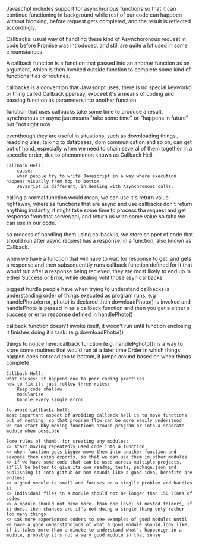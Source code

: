 Javascfipt includes support for asynchronous functions so that it can continue functioning in background while rest of our code can happpen without blocking, before request gets completed, and the result is reflected accordingly.

Callbacks:
usual way of handling these kind of Asynchoronous request in code before Promise was introduced, and still are quite a lot used in some circumstances

A callback function is a function that passed into an another function as an argument, which is then invoked outside function to complete some kind of functionalities or routines.

callbacks is a convention that Javascript uses, there is no special keyworkd or thing called Callback ppersay, expceet it's a means of coding and passing function as parameters into another function.

function that uses callbacks take some time to produce a result, aynchronous or async just means "take some time" or "happens in future" but "not right now

eventhough they are useful in situations, such as downloading things,, readding ules, talking to databases, dom communication and so on, can get out of hand, especially when we need to chain several of them together in a specefic order, due to phenomenon known as Callback Hell.

    Callback Hell:
        cause: 
        when people try to write Javascript in a way where execution happens visually from top to bottom
        Javasript is different, in dealing with Asynchronous calls.

calling a normal function would mean, we can use it's return value rightaway, where as functions that are async and use callbacks don't return anything instantly, it might take some time to process tha request and get response from that server/api, and return us wiith some value so taha we can use in our code.

so process of handling them using callback is, we store snippet of code that should run after async request has a response, in a function, also known as Callback.

when we have a function that will have to wait for response to get, and gets a response and then subsequenttly runs callback function defined for it that would run after a response being recieved, they are most likely to end up in either Success or Error, while dealing wiht those asyn callbacks

biggest hurdle people have when trying to understand callbacks is understanding order of things executed as program runs, e.g handlePhoto(error, photo) is declared then downloadPhoto() is invoked and handlePhoto is passed in as a callback function and then you get a either a success or error response defined in handlePhoto()

callback function doesn't invoke itself, it woon't run until function enclosing it finishes doing it's task. (e.g.downloadPhoto())

things to notice here:
    callback function (e.g. handlePghoto()) is a way to store some routines that would run at a later time
    Order in which things happen does not read top to bottom, it jumps around based on when things complete

    Callback Hell:
    what causes: it happens due to poor coding practices
    how to fix it: just follow three rules:
        Keep code shallow
        modularize
        handle every single error
    
    to avoid callbacks hell: 
    most important aspect of avoiding callback hell is to move functions out of nesting, so that program flow can be more easily understood
    we can start bby moving functions around program or into a separate module when possible
    
    Some rules of thumb, for creating any modules:
    <> start moving repeatedly used code into a function
    <> when function gets bigger move them into another function and eexpose them using exports, so that we can use them in other modules
    <> if we have some code that can be used across multiple projects, it'lll be better to give its own readme, tests, package.json and publishing it into github or nom sounds like a good idea, benefits are endless
    <> a good module is small and focuses on a singlle problem and handles  it
    <> individual files in a module should not be longer than 150 lines of codes
    <> a module should not have more  than one level of nested folders, if it does, then chances are it's not doing a single thing only rather too many things
    <> sak more experienced coders to see examples of good modules until we have a good understandings of what a good module should look like, if it takes more than a minute to understand what's happenign in a module, probably it's not a very good module in that sense




    